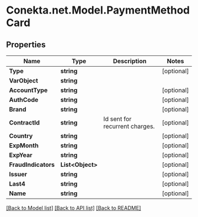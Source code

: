 # Conekta.net.Model.PaymentMethodCard

## Properties

Name | Type | Description | Notes
------------ | ------------- | ------------- | -------------
**Type** | **string** |  | [optional] 
**VarObject** | **string** |  | 
**AccountType** | **string** |  | [optional] 
**AuthCode** | **string** |  | [optional] 
**Brand** | **string** |  | [optional] 
**ContractId** | **string** | Id sent for recurrent charges. | [optional] 
**Country** | **string** |  | [optional] 
**ExpMonth** | **string** |  | [optional] 
**ExpYear** | **string** |  | [optional] 
**FraudIndicators** | **List&lt;Object&gt;** |  | [optional] 
**Issuer** | **string** |  | [optional] 
**Last4** | **string** |  | [optional] 
**Name** | **string** |  | [optional] 

[[Back to Model list]](../README.md#documentation-for-models) [[Back to API list]](../README.md#documentation-for-api-endpoints) [[Back to README]](../README.md)

